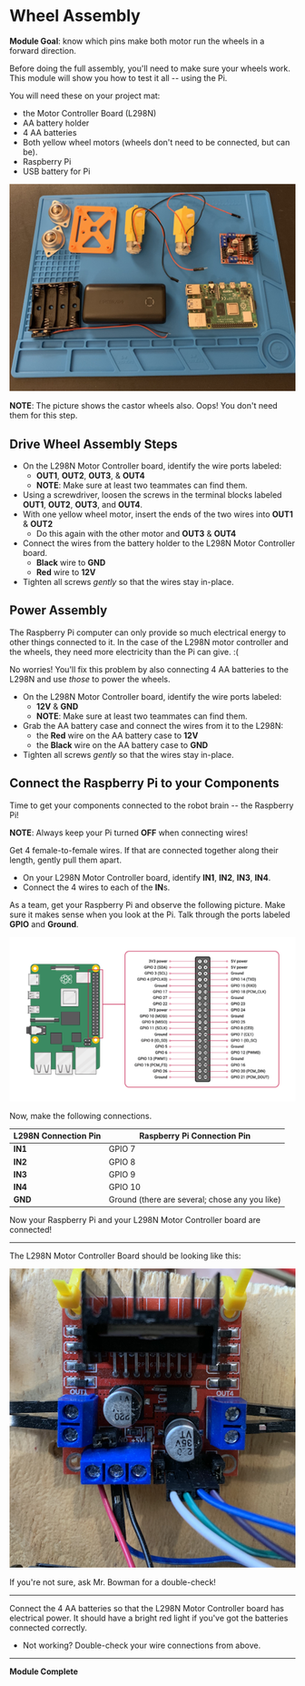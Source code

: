 # Wheel Assembly

**Module Goal**: know which pins make both motor run the wheels in a forward direction.


Before doing the full assembly, you'll need to make sure your wheels work. This module will show you how to test it all -- using the Pi.

You will need these on your project mat:

* the Motor Controller Board (L298N)
* AA battery holder
* 4 AA batteries
* Both yellow wheel motors (wheels don't need to be connected, but can be).
* Raspberry Pi
* USB battery for Pi

![mat view](pics/components_on_mat.jpg)

**NOTE**: The picture shows the castor wheels also. Oops! You don't need them for this step.

## Drive Wheel Assembly Steps

* On the L298N Motor Controller board, identify the wire ports labeled:
  * **OUT1**, **OUT2**, **OUT3**, & **OUT4**
  * **NOTE**: Make sure at least two teammates can find them.
* Using a screwdriver, loosen the screws in the terminal blocks labeled **OUT1**, **OUT2**, **OUT3**, and **OUT4**.
* With one yellow wheel motor, insert the ends of the two wires into **OUT1** & **OUT2**
  * Do this again with the other motor and **OUT3** & **OUT4**
* Connect the wires from the battery holder to the L298N Motor Controller board.
  * **Black** wire to **GND**
  * **Red** wire to **12V**
* Tighten all screws _gently_ so that the wires stay in-place.

## Power Assembly

The Raspberry Pi computer can only provide so much electrical energy to other things connected to it. In the case of the L298N motor controller and the wheels, they need more electricity than the Pi can give. :( 

No worries! You'll fix this problem by also connecting 4 AA batteries to the L298N and use _those_ to power the wheels.

* On the L298N Motor Controller board, identify the wire ports labeled:
  * **12V** & **GND**
  * **NOTE**: Make sure at least two teammates can find them.
* Grab the AA battery case and connect the wires from it to the L298N:
  * the **Red** wire on the AA battery case to **12V**
  * the **Black** wire on the AA battery case to **GND**
* Tighten all screws _gently_ so that the wires stay in-place.

## Connect the Raspberry Pi to your Components

Time to get your components connected to the robot brain -- the Raspberry Pi!

**NOTE**: Always keep your Pi turned **OFF** when connecting wires!

Get 4 female-to-female wires. If that are connected together along their length, gently pull them apart.

* On your L298N Motor Controller board, identify **IN1**, **IN2**, **IN3**, **IN4**.
* Connect the 4 wires to each of the **IN**s.

As a team, get your Raspberry Pi and observe the following picture. Make sure it makes sense when you look at the Pi. Talk through the ports labeled **GPIO** and **Ground**.

![](pics/rpi4_pinout.png)

Now, make the following connections.

| L298N Connection Pin | Raspberry Pi Connection Pin |
| --- | ---- |
| **IN1** | GPIO 7|
| **IN2** | GPIO 8|
| **IN3** | GPIO 9|
| **IN4** | GPIO 10|
| **GND** | Ground (there are several; chose any you like) |

Now your Raspberry Pi and your L298N Motor Controller board are connected!

---

The L298N Motor Controller Board should be looking like this:

![](pics/l298n_close_up.jpg)

If you're not sure, ask Mr. Bowman for a double-check!

---

Connect the 4 AA batteries so that the L298N Motor Controller board has electrical power. It should have a bright red light if you've got the batteries connected correctly.
* Not working? Double-check your wire connections from above.

---

**Module Complete**
